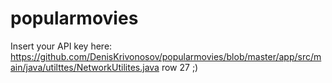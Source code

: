 # popularmovies
Insert your API key here: https://github.com/DenisKrivonosov/popularmovies/blob/master/app/src/main/java/utilttes/NetworkUtilites.java
row 27 ;)
